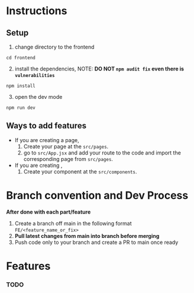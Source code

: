 # Instructions

## Setup
1. change directory to the frontend
```
cd frontend
```
2. install the dependencies, NOTE: **DO NOT `npm audit fix` even there is `vulnerabilities`** 
```
npm install
```
3. open the dev mode
```
npm run dev
```

## Ways to add features
- If you are creating a page, 
    1. Create your page at the `src/pages`.
    2. go to `src/App.jsx` and add your route to the code and import the corresponding page from `src/pages`.
- If you are creating ,
    1. Create your component at the `src/components`.

# Branch convention and Dev Process
**After done with each part/feature**
1. Create a branch off main in the following format `FE/<feature_name_or_fix>`
2. **Pull latest changes from main into branch before merging**
3. Push code only to your branch and create a PR to main once ready

# Features
### TODO
